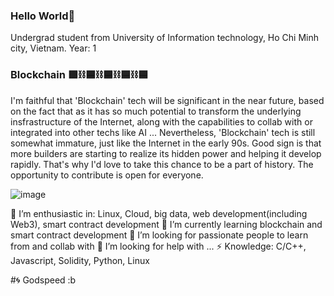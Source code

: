### Hello World👋
Undergrad student from University of Information technology, Ho Chi Minh city, Vietnam.
Year: 1

### Blockchain 🟪⛓️🟦⛓️🟦⛓️🟦⛓️🟦
I'm faithful that 'Blockchain' tech will be significant in the near future, based on the fact that as it has so much potential to transform the underlying insfrastructure of the Internet, along with the capabilities to collab with or integrated into other techs like AI ... Nevertheless, 'Blockchain' tech is still somewhat immature, just like the Internet in the early 90s. Good sign is that more builders are starting to realize its hidden power and helping it develop rapidly. That's why I'd love to take this chance to be a part of history. The opportunity to contribute is open for everyone.

![image](https://github.com/ducmint864/ducmint864/assets/69887564/31b0efc0-549e-4f38-afca-9a02595c9e10)

🔭 I’m enthusiastic in: Linux, Cloud, big data, web development(including Web3), smart contract development
🌱 I’m currently learning blockchain and smart contract development
👯 I’m looking for passionate people to learn from and collab with
🤔 I’m looking for help with ...
⚡ Knowledge: C/C++, Javascript, Solidity, Python, Linux

#🌀 Godspeed :b
<!--
**ducmint864/ducmint864** is a ✨ _special_ ✨ repository because its `README.md` (this file) appears on your GitHub profile.

Here are some ideas to get you started:
